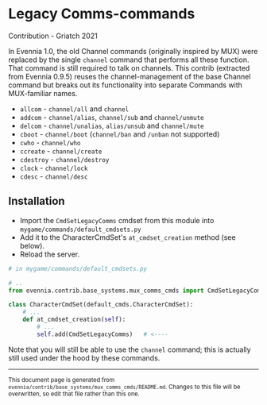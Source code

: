 # Legacy Comms-commands

Contribution - Griatch 2021

In Evennia 1.0, the old Channel commands (originally inspired by MUX) were
replaced by the single `channel` command that performs all these function.
That command is still required to talk on channels. This contrib (extracted
from Evennia 0.9.5) reuses the channel-management of the base Channel command
but breaks out its functionality into separate Commands with MUX-familiar names.

- `allcom` - `channel/all` and `channel`
- `addcom` - `channel/alias`, `channel/sub` and `channel/unmute`
- `delcom` - `channel/unalias`, `alias/unsub` and `channel/mute`
- `cboot` - `channel/boot` (`channel/ban` and `/unban` not supported)
- `cwho` - `channel/who`
- `ccreate` - `channel/create`
- `cdestroy` - `channel/destroy`
- `clock` - `channel/lock`
- `cdesc` - `channel/desc`

##  Installation

- Import the `CmdSetLegacyComms` cmdset from this module into `mygame/commands/default_cmdsets.py`
- Add it to the CharacterCmdSet's `at_cmdset_creation` method (see below).
- Reload the server.

```python
# in mygame/commands/default_cmdsets.py

# ..
from evennia.contrib.base_systems.mux_comms_cmds import CmdSetLegacyComms   # <----

class CharacterCmdSet(default_cmds.CharacterCmdSet):
    # ...
    def at_cmdset_creation(self):
        # ...
        self.add(CmdSetLegacyComms)   # <----

```

Note that you will still be able to use the `channel` command; this is actually
still used under the hood by these commands.


----

<small>This document page is generated from `evennia/contrib/base_systems/mux_comms_cmds/README.md`. Changes to this
file will be overwritten, so edit that file rather than this one.</small>
